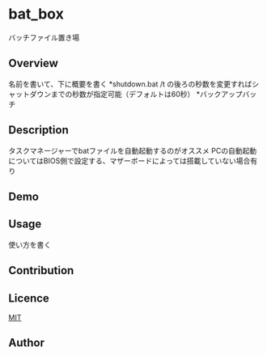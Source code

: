 # bat_box
バッチファイル置き場

## Overview
名前を書いて、下に概要を書く
*shutdown.bat
/t の後ろの秒数を変更すればシャットダウンまでの秒数が指定可能（デフォルトは60秒）
*バックアップバッチ
## Description
タスクマネージャーでbatファイルを自動起動するのがオススメ
PCの自動起動についてはBIOS側で設定する、マザーボードによっては搭載していない場合有り

## Demo

## Usage
使い方を書く

## Contribution

## Licence

[MIT](https://github.com/tcnksm/tool/blob/master/LICENCE)

## Author

